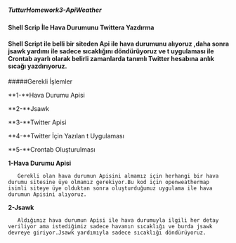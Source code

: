 ##### TutturHomework3-ApiWeather
 
   **Shell Scrip İle Hava Durumunu Twittera Yazdırma**
        
#### Shell Script ile belli bir siteden Api ile hava durumunu alıyoruz ,daha sonra jsawk yardımı ile sadece sıcaklığını döndürüyoruz ve t uygulaması ile Crontab ayarlı olarak belirli zamanlarda tanımlı Twitter hesabına anlık sıcağı yazdırıyoruz.

#####Gerekli İşlemler

  **1-**Hava Durumu Apisi

  **2-**Jsawk 

  **3-**Twitter Apisi

  **4-**Twitter İçin Yazılan t Uygulaması

  **5-**Crontab Oluşturulması

 
  **1-Hava Durumu Apisi**
   
       Gerekli olan hava durumun Apisini almamız için herhangi bir hava durumu sitesine üye olmamız gerekiyor.Bu kod için openweathermap isimli siteye üye olduktan sonra oluşturduğumuz uygulama ile hava durumun Apisini alıyoruz.
    
    
  **2-Jsawk**
   
       Aldığımız hava durumun Apisi ile hava durumuyla ilgili her detay veriliyor ama istediğimiz sadece havanın sıcaklığı ve burda jsawk devreye giriyor.Jsawk yardımıyla sadece sıcaklığı döndürüyoruz.
       
        
     
     
     
     
     
     
     
     
